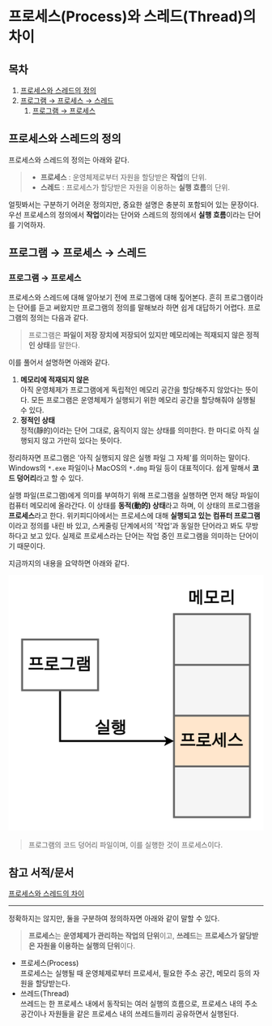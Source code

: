 # 프로세스(Process)와 스레드(Thread)의 차이

## 목차

1. [프로세스와 스레드의 정의](#프로세스와-스레드의-정의)
2. [프로그램 → 프로세스 → 스레드](#프로그램-→-프로세스-→-스레드)
   1. [프로그램 → 프로세스](#프로그램-→-프로세스)

## 프로세스와 스레드의 정의

프로세스와 스레드의 정의는 아래와 같다.

> - **프로세스** : 운영체제로부터 자원을 할당받은 **작업**의 단위.
> - **스레드** : 프로세스가 할당받은 자원을 이용하는 **실행 흐름**의 단위.

얼핏봐서는 구분하기 어려운 정의지만, 중요한 설명은 충분히 포함되어 있는 문장이다. 우선 프로세스의 정의에서 **작업**이라는 단어와 스레드의 정의에서 **실행 흐름**이라는 단어를 기억하자.

## 프로그램 → 프로세스 → 스레드

### 프로그램 → 프로세스

프로세스와 스레드에 대해 알아보기 전에 프로그램에 대해 짚어본다. 흔히 프로그램이라는 단어를 듣고 써왔지만 프로그램의 정의를 말해보라 하면 쉽게 대답하기 어렵다. 프로그램의 정의는 다음과 같다.

> 프로그램은 **파일이 저장 장치에 저장되어 있지만 메모리에는 적재되지 않은 정적인 상태**를 말한다.

이를 풀어서 설명하면 아래와 같다.

1. **메모리에 적재되지 않은**  
   아직 운영체제가 프로그램에게 독립적인 메모리 공간을 할당해주지 않았다는 뜻이다. 모든 프로그램은 운영체제가 실행되기 위한 메모리 공간을 할당해줘야 실행될 수 있다.
2. **정적인 상태**  
   정적(靜的)이라는 단어 그대로, 움직이지 않는 상태를 의미한다. 한 마디로 아직 실행되지 않고 가만히 있다는 뜻이다.

정리하자면 프로그램은 '아직 실행되지 않은 실행 파일 그 자체'를 의미하는 말이다. Windows의 `*.exe` 파일이나 MacOS의 `*.dmg` 파일 등이 대표적이다. 쉽게 말해서 **코드 덩어리**라고 할 수 있다.

실행 파일(프로그램)에게 의미를 부여하기 위해 프로그램을 실행하면 먼저 해당 파일이 컴퓨터 메모리에 올라간다. 이 상태를 **동적(動的) 상태**라고 하며, 이 상태의 프로그램을 **프로세스**라고 한다. 위키피디아에서는 프로세스에 대해 **실행되고 있는 컴퓨터 프로그램**이라고 정의를 내린 바 있고, 스케줄링 단계에서의 '작업'과 동일한 단어라고 봐도 무방하다고 보고 있다. 실제로 프로세스라는 단어는 작업 중인 프로그램을 의미하는 단어이기 때문이다.

지금까지의 내용을 요약하면 아래와 같다.

![from-program-to-process](./images/from-program-to-process.png)

> 프로그램의 코드 덩어리 파일이며, 이를 실행한 것이 프로세스이다.

## 참고 서적/문서

[프로세스와 스레드의 차이](https://velog.io/@raejoonee/%ED%94%84%EB%A1%9C%EC%84%B8%EC%8A%A4%EC%99%80-%EC%8A%A4%EB%A0%88%EB%93%9C%EC%9D%98-%EC%B0%A8%EC%9D%B4)

---

정확하지는 않지만, 둘을 구분하여 정의하자면 아래와 같이 말할 수 있다.

> **프로세스**는 **운영체제가 관리하는 작업의 단위**이고, **쓰레드**는 **프로세스가 알당받은 자원을 이용하는 실행의 단위**이다.

- 프로세스(Process)  
  프로세스는 실행될 때 운영체제로부터 프로세서, 필요한 주소 공간, 메모리 등의 자원을 할당받는다.
- 쓰레드(Thread)  
  쓰레드는 한 프로세스 내에서 동작되는 여러 실행의 흐름으로, 프로세스 내의 주소 공간이나 자원들을 같은 프로세스 내의 쓰레드들끼리 공유하면서 실행된다.
